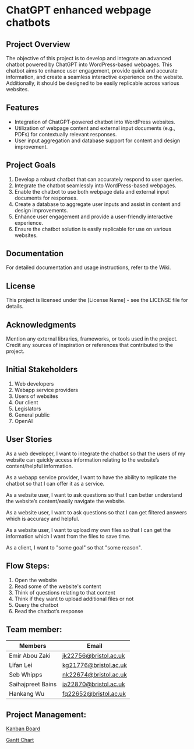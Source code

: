 # ChatGPT enhanced webpage chatbots  

## Project Overview

The objective of this project is to develop and integrate an advanced chatbot powered by ChatGPT into WordPress-based webpages. This chatbot aims to enhance user engagement, provide quick and accurate information, and create a seamless interactive experience on the website. Additionally, it should be designed to be easily replicable across various websites.

## Features

- Integration of ChatGPT-powered chatbot into WordPress websites.
- Utilization of webpage content and external input documents (e.g., PDFs) for contextually relevant responses.
- User input aggregation and database support for content and design improvement.

## Project Goals

1. Develop a robust chatbot that can accurately respond to user queries.
2. Integrate the chatbot seamlessly into WordPress-based webpages.
3. Enable the chatbot to use both webpage data and external input documents for responses.
4. Create a database to aggregate user inputs and assist in content and design improvements.
5. Enhance user engagement and provide a user-friendly interactive experience.
6. Ensure the chatbot solution is easily replicable for use on various websites.

## Documentation

For detailed documentation and usage instructions, refer to the Wiki.

## License

This project is licensed under the [License Name] - see the LICENSE file for details.

## Acknowledgments

Mention any external libraries, frameworks, or tools used in the project.   
Credit any sources of inspiration or references that contributed to the project.

## Initial Stakeholders

1. Web developers
2. Webapp service providers
3. Users of websites
4. Our client
5. Legislators
6. General public
7. OpenAI

## User Stories

As a web developer, I want to integrate the chatbot so that the users of my website can quickly access information relating to the website’s content/helpful information.   

As a webapp service provider, I want to have the ability to replicate the chatbot so that I can offer it as a service.   

As a website user, I want to ask questions so that I can better understand the website’s content/easily navigate the website.  

As a website user, I want to ask questions so that I can get filtered answers which is accuracy and helpful.

As a website user, I want to upload my own files so that I can get the information which I want from the files to save time.

As a client, I want to "some goal" so that "some reason".  

## Flow Steps:

1. Open the website
2. Read some of the website's content
3. Think of questions relating to that content
4. Think if they want to upload additional files or not
5. Query the chatbot
6. Read the chatbot’s response

## Team member:

| Members          | Email                                                 |
| ---------------- | ----------------------------------------------------- |
|Emir Abou Zaki    | [jk22756@bristol.ac.uk](mailto:jk22756@bristol.ac.uk) |
|Lifan Lei         | [kg21776@bristol.ac.uk](mailto:kg21776@bristol.ac.uk) |
|Seb Whipps        | [nk22674@bristol.ac.uk](mailto:nk22674@bristol.ac.uk) |  
|Saihajpreet Bains | [ia22870@bristol.ac.uk](mailto:ia22870@bristol.ac.uk) |    
|Hankang Wu        | [fq22652@bristol.ac.uk](mailto:fq22652@bristol.ac.uk) |  


## Project Management:
[Kanban Board](https://github.com/orgs/spe-uob/projects/86)

[Gantt Chart](https://github.com/orgs/spe-uob/projects/86/views/3)

